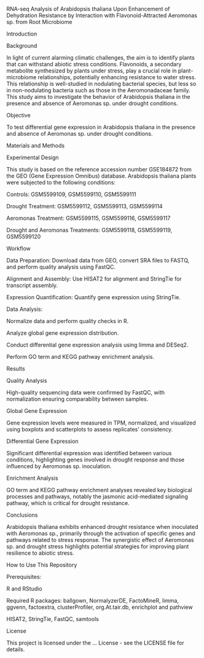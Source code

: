 RNA-seq Analysis of Arabidopsis thaliana Upon Enhancement of Dehydration Resistance by Interaction with Flavonoid-Attracted Aeromonas sp. from Root Microbiome


Introduction

Background

In light of current alarming climatic challenges, the aim is to identify plants that can withstand abiotic stress conditions. Flavonoids, a secondary metabolite synthesized by plants under stress, play a crucial role in plant-microbiome relationships, potentially enhancing resistance to water stress. This relationship is well-studied in nodulating bacterial species, but less so in non-nodulating bacteria such as those in the Aeromonadaceae family. This study aims to investigate the behavior of Arabidopsis thaliana in the presence and absence of Aeromonas sp. under drought conditions.

Objective

To test differential gene expression in Arabidopsis thaliana in the presence and absence of Aeromonas sp. under drought conditions.


Materials and Methods

Experimental Design

This study is based on the reference accession number GSE184872 from the GEO (Gene Expression Omnibus) database. Arabidopsis thaliana plants were subjected to the following conditions:

Controls: GSM5599109, GSM5599110, GSM5599111

Drought Treatment: GSM5599112, GSM5599113, GSM5599114

Aeromonas Treatment: GSM5599115, GSM5599116, GSM5599117

Drought and Aeromonas Treatments: GSM5599118, GSM5599119, GSM5599120


Workflow

Data Preparation: Download data from GEO, convert SRA files to FASTQ, and perform quality analysis using FastQC.

Alignment and Assembly: Use HISAT2 for alignment and StringTie for transcript assembly.

Expression Quantification: Quantify gene expression using StringTie.

Data Analysis:

Normalize data and perform quality checks in R.

Analyze global gene expression distribution.

Conduct differential gene expression analysis using limma and DESeq2.

Perform GO term and KEGG pathway enrichment analysis.


Results

Quality Analysis

High-quality sequencing data were confirmed by FastQC, with normalization ensuring comparability between samples.

Global Gene Expression

Gene expression levels were measured in TPM, normalized, and visualized using boxplots and scatterplots to assess replicates' consistency.

Differential Gene Expression

Significant differential expression was identified between various conditions, highlighting genes involved in drought response and those influenced by Aeromonas sp. inoculation.

Enrichment Analysis

GO term and KEGG pathway enrichment analyses revealed key biological processes and pathways, notably the jasmonic acid-mediated signaling pathway, which is critical for drought resistance.

Conclusions

Arabidopsis thaliana exhibits enhanced drought resistance when inoculated with Aeromonas sp., primarily through the activation of specific genes and pathways related to stress response. The synergistic effect of Aeromonas sp. and drought stress highlights potential strategies for improving plant resilience to abiotic stress.


How to Use This Repository

Prerequisites:

R and RStudio

Required R packages: ballgown, NormalyzerDE, FactoMineR, limma, ggvenn, factoextra, clusterProfiler, org.At.tair.db, enrichplot and pathview

HISAT2, StringTie, FastQC, samtools


License

This project is licensed under the ... License - see the LICENSE file for details.
